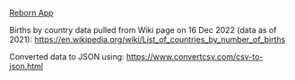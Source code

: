 [Reborn App](https://uahh.site/reborn)

Births by country data pulled from Wiki page on 16 Dec 2022 (data as of 2021): https://en.wikipedia.org/wiki/List_of_countries_by_number_of_births

Converted data to JSON using: https://www.convertcsv.com/csv-to-json.html
